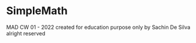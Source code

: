 # SimpleMath
MAD CW 01 - 2022
created for education purpose only by Sachin De Silva
alright reserved
